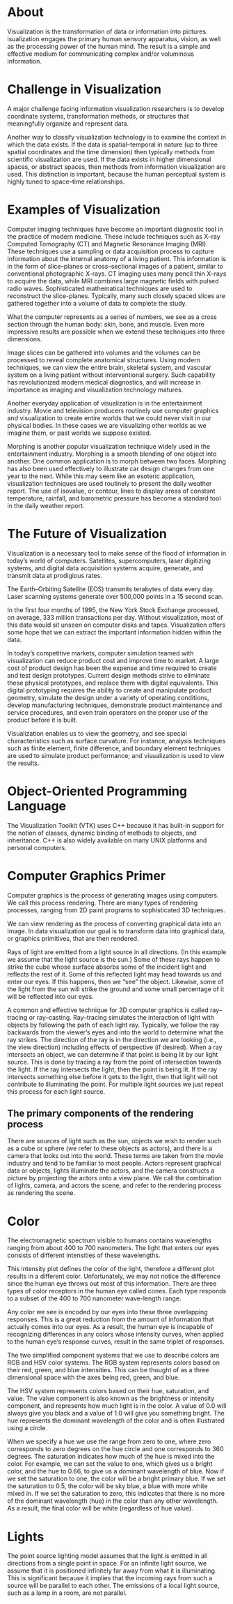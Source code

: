 # About
Visualization is the transformation of data or information into pictures. isualization engages the primary human sensory apparatus, vision,
as well as the processing power of the human mind. The result is a simple and effective medium for communicating complex and/or voluminous information.

# Challenge in Visualization
A major challenge facing information visualization researchers is to develop coordinate systems, transformation methods, or structures that meaningfully organize and represent data.

Another way to classify visualization technology is to examine the context in which the data exists. If the data is spatial–temporal in nature (up to three spatial coordinates and the time dimension) then typically methods from scientific visualization are used. If the data exists in higher dimensional spaces, or abstract spaces, then methods from information visualization are used. This distinction is important, because the human perceptual system is highly tuned to space–time relationships.

# Examples of Visualization
Computer imaging techniques have become an important diagnostic tool in the practice of modern medicine. These include techniques such as X–ray Computed Tomography (CT) and Magnetic Resonance Imaging (MRI). These techniques use a sampling or data acquisition process to capture information about the internal anatomy of a living patient. This information is in the form of slice–planes or cross–sectional images of a patient, similar to conventional photographic X-rays. CT imaging uses many pencil thin X–rays to acquire the data, while MRI combines large magnetic fields with pulsed radio waves. Sophisticated mathematical techniques are used to reconstruct the slice-planes. Typically, many such closely spaced slices are gathered together into a volume of data to complete the study.

What the computer represents as a series of numbers, we see as a cross section through the human body: skin, bone, and muscle. Even more impressive results are possible when we extend these techniques into three dimensions.

Image slices can be gathered into volumes and the volumes can be processed to reveal complete anatomical structures. Using modern techniques, we can view the entire brain, skeletal system, and vascular system on a living patient without interventional surgery. Such capability has revolutionized modern medical diagnostics, and will increase in importance as imaging and visualization technology matures.

Another everyday application of visualization is in the entertainment industry. Movie and television producers routinely use computer graphics and visualization to create entire worlds that we could never visit in our physical bodies. In these cases we are visualizing other worlds as we imagine them, or past worlds we suppose existed.

Morphing is another popular visualization technique widely used in the entertainment industry. Morphing is a smooth blending of one object into another. One common application is to morph between two faces. Morphing has also been used effectively to illustrate car design changes from one year to the next. While this may seem like an esoteric application, visualization techniques are used routinely to present the daily weather report. The use of isovalue, or contour, lines to display areas of constant temperature, rainfall, and barometric pressure has become a standard tool in the daily weather report.

# The Future of Visualization
Visualization is a necessary tool to make sense of the flood of information in today’s world of computers. Satellites, supercomputers, laser digitizing systems, and digital data acquisition systems acquire, generate, and transmit data at prodigious rates.

The Earth–Orbiting Satellite (EOS) transmits terabytes of data every day. Laser scanning systems generate over 500,000 points in a 15 second scan.

In the first four months of 1995, the New York Stock Exchange processed, on average, 333 million transactions per day. Without visualization, most of this data would sit unseen on computer disks and tapes. Visualization offers some hope that we can extract the important information hidden within the data.

In today’s competitive markets, computer simulation teamed with visualization can reduce product cost and improve time to market. A large cost of product design has been the expense and time required to create and test design prototypes. Current design methods strive to eliminate these physical prototypes, and replace them with digital equivalents. This digital prototyping requires the ability to create and manipulate product geometry, simulate the design under a variety of operating conditions, develop manufacturing techniques, demonstrate product maintenance and service procedures, and even train operators on the proper use of the product before it is built.

Visualization enables us to view the geometry, and see special characteristics such as surface curvature. For instance, analysis techniques such as finite element, finite difference, and boundary element techniques are used to simulate product performance; and visualization is used to view the results.


# Object-Oriented Programming Language
The Visualization Toolkit (VTK) uses C++ because it has built-in support for the notion of classes, dynamic binding of methods to objects, and inheritance. C++ is also widely available on many UNIX platforms and personal computers.

# Computer Graphics Primer
Computer graphics is the process of generating images using computers. We call this process rendering. There are many types of rendering processes, ranging from 2D paint programs to sophisticated 3D techniques. 

We can view rendering as the process of converting graphical data into an image. In data visualization our goal is to transform data into graphical data, or graphics primitives, that are then rendered.

Rays of light are emitted from a light source in all directions. (In this example we assume that the light source is the sun.) Some of these rays happen to strike the cube whose surface absorbs some of the incident light and reflects the rest of it. Some of this reflected light may head towards us and enter our eyes. If this happens, then we “see” the object. Likewise, some of the light from the sun will strike the ground and some small percentage of it will be reflected into our eyes.

A common and effective technique for 3D computer graphics is called ray–tracing or ray–casting. Ray–tracing simulates the interaction of light with objects by following the path of each light ray. Typically, we follow the ray backwards from the viewer’s eyes and into the world to determine what the ray strikes. The direction of the ray is in the direction we are looking (i.e., the view direction) including effects of perspective (if desired). When a ray intersects an object, we can determine if that point is being lit by our light source. This is done by tracing a ray from the point of intersection towards the light. If the ray intersects the light, then the point is being lit. If the ray intersects something else before it gets to the light, then that light will not contribute to illuminating the point. For multiple light sources we just repeat this process for each light source.

## The primary components of the rendering process
There are sources of light such as the sun, objects we wish to render such as a cube or sphere (we refer to these objects as actors), and there is a camera that looks out into the world. These terms are taken from the movie industry and tend to be familiar to most people. Actors represent graphical data or objects, lights illuminate the actors, and the camera constructs a picture by projecting the actors onto a view plane. We call the combination of lights, camera, and actors the scene, and refer to the rendering process as rendering the scene.

# Color
The electromagnetic spectrum visible to humans contains wavelengths ranging from about 400 to 700 nanometers. The light that enters our eyes consists of different intensities of these wavelengths.

This intensity plot defines the color of the light, therefore a different plot results in a different color. Unfortunately, we may not notice the difference since the human eye throws out most of this information. There are three types of color receptors in the human eye called cones. Each type responds to a subset of the 400 to 700 nanometer wave-length range.

Any color we see is encoded by our eyes into these three overlapping responses. This is a great reduction from the amount of information that actually comes into our eyes. As a result, the human eye is incapable of recognizing differences in any colors whose intensity curves, when applied to the human eye’s response curves, result in the same triplet of responses.

The two simplified component systems that we use to describe colors are RGB and HSV color systems. The RGB system represents colors based on their red, green, and blue intensities. This can be thought of as a three dimensional space with the axes being red, green, and blue.

The HSV system represents colors based on their hue, saturation, and value. The value component is also known as the brightness or intensity component, and represents how much light is in the color. A value of 0.0 will always give you black and a value of 1.0 will give you something bright. The hue represents the dominant wavelength of the color and is often illustrated using a circle.

When we specify a hue we use the range from zero to one, where zero corresponds to zero degrees on the hue circle and one corresponds to 360 degrees. The saturation indicates how much of the hue is mixed into the color. For example, we can set the value to one, which gives us a bright color, and the hue to 0.66, to give us a dominant wavelength of blue. Now if we set the saturation to one, the color will be a bright primary blue. If we set the saturation to 0.5, the color will be sky blue, a blue with more white mixed in. If we set the saturation to zero, this indicates that there is no more of the dominant wavelength (hue) in the color than any other wavelength. As a result, the final color will be white (regardless of hue value).

# Lights
The point source lighting model assumes that the light is emitted in all directions from a single point in space. For an infinite light source, we assume that it is positioned infinitely far away from what it is illuminating. This is significant because it implies that the incoming rays from such a source will be parallel to each other. The emissions of a local light source, such as a lamp in a room, are not parallel.



